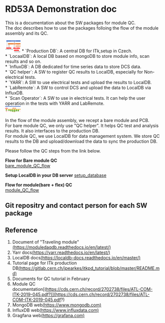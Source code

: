 # RD53A Demonstration doc

This is a documentation about the SW packages for module QC.<br>
The doc describes how to use the packages folloing the flow of the module assembly and its QC.<br>

<img src="images/SW_structure.png" width="50">
* `Production DB`: A central DB for ITk,setup in Czech.<br>
* `LocaalDB`: A local DB based on mongoDB to store module info, scan results and so on.<br>
* `InfluxDB`: A DB dedicated for time series data to store DCS data. <br>
* `QC helper`: A SW to register QC results to LocalDB, especially for Non-electrical tests.<br>
* `YARR`: A SW to use electrical tests and upload the results to LocalDB.<br>
* `LabRemote`: A SW to control DCS and upload the data to LocalDB via InfluxDB.<br>
* `Scan Operator`: A SW to use in electrical tests. It can help the user operation in the tests with YARR and LabRemote.<br>

<img src="images/Stage_and_SW.png" width="50">

In the flow of the module assembly, we recept a bare module and PCB.<br>
For bare module QC, we only use "QC helper". It helps QC test and analysis results. It also interfaces to the production DB.<br>
For module QC, we use LocalDB for data management system. We store QC results to the DB and upload/download the data
to sync the production DB.<br>

Please follow the QC steps from the link below.<br>

**Flow for Bare module QC**<br>
[bare_module_QC_flow](bare_module_QC_flow.md)

**Setup LocalDB in your DB server**
[setup_database](setup_database.md)



**Flow for module(bare + flex) QC**<br>
[module_QC_flow](module_QC_flow.md)

## Git repositry and contact person for each SW package

## Reference
1. Document of "Traveling module"[(https://moduledaqdb.readthedocs.io/en/latest/)](https://moduledaqdb.readthedocs.io/en/latest/)
2. Yarr docs[(https://yarr.readthedocs.io/en/latest/)](https://yarr.readthedocs.io/en/latest/)
3. LocalDB docs[(https://localdb-docs.readthedocs.io/en/master/)](https://localdb-docs.readthedocs.io/en/master/)
4. Tutorial page for ITk production DB[(https://gitlab.cern.ch/jpearkes/itkpd_tutorial/blob/master/README.md)](https://gitlab.cern.ch/jpearkes/itkpd_tutorial/blob/master/README.md)
5. Documents for QC tutorial in February[]()
6. Module QC documentation[(https://cds.cern.ch/record/2702738/files/ATL-COM-ITK-2019-045.pdf?)](https://cds.cern.ch/record/2702738/files/ATL-COM-ITK-2019-045.pdf?)
7. MongoDB web[(https://www.mongodb.com)](https://www.mongodb.com)
8. InfluxDB web[(https://www.influxdata.com)](https://www.influxdata.com)
9. Gragfana web[(https://grafana.com)](https://grafana.com)

